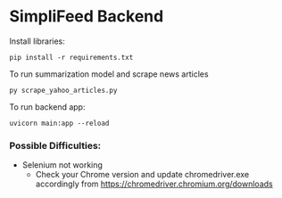 # SimpliFeed Backend

Install libraries:
```
pip install -r requirements.txt
```

To run summarization model and scrape news articles
```
py scrape_yahoo_articles.py
```

To run backend app:
```
uvicorn main:app --reload
```


### Possible Difficulties:
- Selenium not working
  - Check your Chrome version and update chromedriver.exe accordingly from https://chromedriver.chromium.org/downloads

